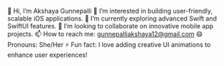 👋 Hi, I’m Akshaya Gunnepalli
👀 I’m interested in building user-friendly, scalable iOS applications.
🌱 I’m currently exploring advanced Swift and SwiftUI features.
💞️ I’m looking to collaborate on innovative mobile app projects.
📫 How to reach me: gunnepalliakshaya12@gmail.com
😄 Pronouns: She/Her
⚡ Fun fact: I love adding creative UI animations to enhance user experiences!
<!---
AkshayaG12/AkshayaG12 is a ✨ special ✨ repository because its `README.md` (this file) appears on your GitHub profile.
You can click the Preview link to take a look at your changes.
--->
